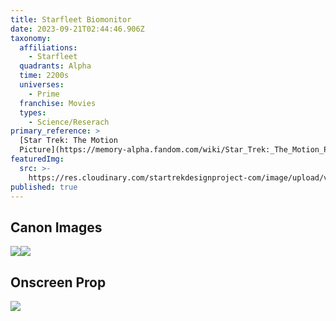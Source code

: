 ```yaml
---
title: Starfleet Biomonitor
date: 2023-09-21T02:44:46.906Z
taxonomy:
  affiliations:
    - Starfleet
  quadrants: Alpha
  time: 2200s
  universes:
    - Prime
  franchise: Movies
  types:
    - Science/Reserach
primary_reference: >
  [Star Trek: The Motion
  Picture](https://memory-alpha.fandom.com/wiki/Star_Trek:_The_Motion_Picture)
featuredImg:
  src: >-
    https://res.cloudinary.com/startrekdesignproject-com/image/upload/v1695263162/Biomonitor.png
published: true
---
```


## Canon Images

![](https://res.cloudinary.com/startrekdesignproject-com/image/upload/v1695263161/Biomonitor-STMP-1.jpg)![](https://res.cloudinary.com/startrekdesignproject-com/image/upload/v1695263162/Biomonitor-STMP-2.jpg)

## Onscreen Prop

![](https://res.cloudinary.com/startrekdesignproject-com/image/upload/v1695263161/Biomonitor_Prop.jpg)
